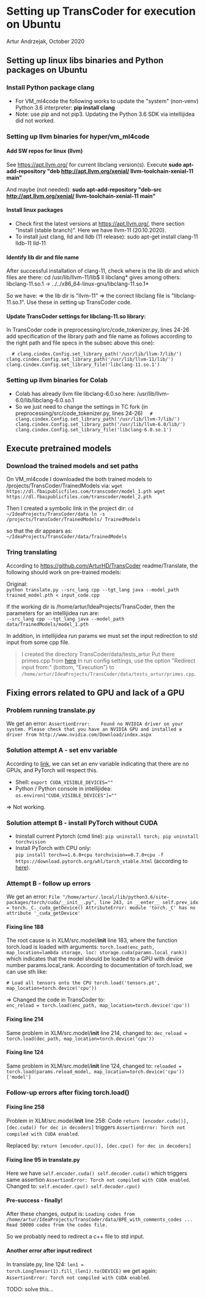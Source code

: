 # Setting up TransCoder for execution on Ubuntu

Artur Andrzejak, October 2020


## Setting up linux libs binaries and Python packages on Ubuntu

### Install Python package clang
+ For VM_ml4code the following works to update the "system" (non-venv) Python 3.6 interpreter: **pip install clang**
+ Note: use pip and not pip3. Updating the Python 3.6 SDK via intellijidea did not worked.


### Setting up llvm binaries for hyper/vm_ml4code

#### Add SW repos for linux (llvm)
See https://apt.llvm.org/ for current libclang version(s).
Execute **sudo apt-add-repository "deb http://apt.llvm.org/xenial/ llvm-toolchain-xenial-11 main"**

And maybe (not needed): **sudo apt-add-repository "deb-src http://apt.llvm.org/xenial/ llvm-toolchain-xenial-11 main"**

#### Install linux packages
+ Check first the latest versions at https://apt.llvm.org/, there section "Install (stable branch)". Here we have llvm-11 (20.10.2020).
+ To install just clang, lld and lldb (11 release):
sudo apt-get install clang-11 lldb-11 lld-11

#### Identify lib dir and file name
After successful installation of clang-11, check where is the lib dir and which files are there:
cd /usr/lib/llvm-11/lib$ 
ll libclang*
gives among others:
 libclang-11.so.1 -> ../../x86_64-linux-gnu/libclang-11.so.1*

So we have:
=> the lib dir is "llvm-11"
=> the correct libclang file is "libclang-11.so.1".
Use these in setting up TransCoder code.

#### Update TransCoder settings for libclang-11.so library:
In TransCoder code in 
preprocessing/src/code_tokenizer.py, lines 24-26
add specification of the library path and file name as follows
according to the right path and file specs in the subsec above this one):

`	# clang.cindex.Config.set_library_path('/usr/lib/llvm-7/lib/')
	clang.cindex.Config.set_library_path('/usr/lib/llvm-11/lib/')
	clang.cindex.Config.set_library_file('libclang-11.so.1')
`

### Setting up llvm binaries for Colab
+ Colab has already llvm file libclang-6.0.so here: /usr/lib/llvm-6.0/lib/libclang-6.0.so.1
+ So we just need to change the settings in TC fork (in preprocessing/src/code_tokenizer.py, lines 24-26)
`	# clang.cindex.Config.set_library_path('/usr/lib/llvm-7/lib/')
	clang.cindex.Config.set_library_path('/usr/lib/llvm-6.0/lib/')
	clang.cindex.Config.set_library_file('libclang-6.0.so.1')
`



## Execute pretrained models

### Download the trained models and set paths
On VM_ml4code I downloaded the both trained models to
/projects/TransCoder/TrainedModels
via:
`wget https://dl.fbaipublicfiles.com/transcoder/model_1.pth
 wget https://dl.fbaipublicfiles.com/transcoder/model_2.pth`

Then I created a symbolic link in the project dir:
`cd ~/IdeaProjects/TransCoder/data
ln -s /projects/TransCoder/TrainedModels/ TrainedModels` 

so that the dir appears as:  
`~/IdeaProjects/TransCoder/data/TrainedModels`

### Tring translating
According to https://github.com/ArturHD/TransCoder readme/Translate, the following should work on pre-trained models:

Original:  
`python translate.py --src_lang cpp --tgt_lang java --model_path trained_model.pth < input_code.cpp `

If the working dir is /home/artur/IdeaProjects/TransCoder, then the parameters for an intellijidea run are:  
`--src_lang cpp --tgt_lang java --model_path data/TrainedModels/model_1.pth`

In addition, in intellijidea run params we must set the input redirection to std input from some cpp file.
> I created the directory TransCoder/data/tests_artur
> Put there primes.cpp from [here](https://www.programiz.com/cpp-programming/examples/prime-number)
> In run config settings, use the option "Redirect input from:" (bottom, "Execution") to `/home/artur/IdeaProjects/TransCoder/data/tests_artur/primes.cpp`.


## Fixing errors related to GPU and lack of a GPU
### Problem running translate.py
We get an error:
`AssertionError:   
Found no NVIDIA driver on your system. Please check that you have an NVIDIA GPU and installed a driver from http://www.nvidia.com/Download/index.aspx`

### Solution attempt A - set env variable
According to
[link](https://stackoverflow.com/questions/53266350/how-to-tell-pytorch-to-not-use-the-gpu), we can set an env variable indicating that there are no GPUs, and PyTorch will respect this.
+ Shell:   `export CUDA_VISIBLE_DEVICES=""`
+ Python / Python console in intellijidea:    `os.environ["CUDA_VISIBLE_DEVICES"]=""`

=> Not working.

### Solution attempt B - install PyTorch without CUDA

+ Ininstall current Pytorch (cmd line): `pip uninstall torch; pip uninstall torchvision`
+ Install PyTorch with CPU only:  
`pip install torch==1.6.0+cpu torchvision==0.7.0+cpu -f https://download.pytorch.org/whl/torch_stable.html`
  (according to [here](https://pytorch.org/)).

### Attempt B - follow up errors

We get an error: `File "/home/artur/.local/lib/python3.6/site-packages/torch/cuda/__init__.py", line 243, in __enter__
    self.prev_idx = torch._C._cuda_getDevice()
AttributeError: module 'torch._C' has no attribute '_cuda_getDevice' `

#### Fixing line 188
The root cause is in XLM/src.model/__init__ line 183, where the function torch.load is loaded with arguments:
`torch.load(enc_path, map_location=lambda storage, loc: storage.cuda(params.local_rank))`
which indicates that the model should be loaded to a GPU with device number params.local_rank.
According to documentation of torch.load, we can use sth like:

`# Load all tensors onto the CPU
torch.load('tensors.pt', map_location=torch.device('cpu'))`

=> Changed the code in TransCoder to:  
`enc_reload = torch.load(enc_path, map_location=torch.device('cpu'))`

#### Fixing line 214
Same problem in XLM/src.model/__init__ line 214, changed to:
`dec_reload = torch.load(dec_path, map_location=torch.device('cpu'))`

#### Fixing line 124
Same problem in XLM/src.model/__init__ line 124, changed to:
`reloaded = torch.load(params.reload_model, map_location=torch.device('cpu'))['model']`


### Follow-up errors after fixing torch.load()
#### Fixing line 258
Problem in XLM/src.model/__init__ line 258:
Code `return [encoder.cuda()], [dec.cuda() for dec in decoders]`
triggers `AssertionError: Torch not compiled with CUDA enabled`.

Replaced by:
        `return [encoder.cpu()], [dec.cpu() for dec in decoders]`

#### Fixing line 95 in translate.py
Here we have 
`self.encoder.cuda()
 self.decoder.cuda()` 
 which triggers same assertion `AssertionError: Torch not compiled with CUDA enabled`.
Changed to:
        `self.encoder.cpu()
        self.decoder.cpu()`

#### Pre-success - finally!
After these changes, output is:
`Loading codes from /home/artur/IdeaProjects/TransCoder/data/BPE_with_comments_codes ...
Read 50000 codes from the codes file.`

So we probably need to redirect a c++ file to std input.

#### Another error after input redirect
In translate.py, line 124:
`len1 = torch.LongTensor(1).fill_(len1).to(DEVICE)`
we get again: `AssertionError: Torch not compiled with CUDA enabled`.

TODO: solve this...